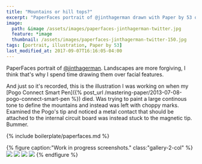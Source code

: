 ```yaml
---
title: "Mountains or hill tops?"
excerpt: "PaperFaces portrait of @jinthagerman drawn with Paper by 53 on an iPad."
image: 
  path: &image /assets/images/paperfaces-jinthagerman-twitter.jpg 
  feature: *image
  thumbnail: /assets/images/paperfaces-jinthagerman-twitter-150.jpg
tags: [portrait, illustration, Paper by 53]
last_modified_at: 2017-09-07T16:16:05-04:00
---
```


PaperFaces portrait of [@jinthagerman](https://twitter.com/jinthagerman). Landscapes are more forgiving, I think that's why I spend time drawing them over facial features.

And just so it's recorded, this is the illustration I was working on when my [Pogo Connect Smart Pen]({% post_url /mastering-paper/2013-07-08-pogo-connect-smart-pen %}) died. Was trying to paint a large continous tone to define the mountains and instead was left with choppy marks. Examined the Pogo's tip and noticed a metal contact that should be attached to the internal circuit board was instead stuck to the magnetic tip. Bummer.

{% include boilerplate/paperfaces.md %}

{% figure caption:"Work in progress screenshots." class:"gallery-2-col" %}
[![](/assets/images/paperfaces-jinthagerman-process-1-600.jpg)](/assets/images/paperfaces-jinthagerman-process-1-lg.jpg)
[![](/assets/images/paperfaces-jinthagerman-process-2-600.jpg)](/assets/images/paperfaces-jinthagerman-process-2-lg.jpg)
[![](/assets/images/paperfaces-jinthagerman-process-3-600.jpg)](/assets/images/paperfaces-jinthagerman-process-3-lg.jpg)
[![](/assets/images/paperfaces-jinthagerman-process-4-600.jpg)](/assets/images/paperfaces-jinthagerman-process-4-lg.jpg)
{% endfigure %}
